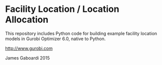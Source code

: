 # Facility Location / Location Allocation
This repository includes Python code for 
building example facility location models
in Gurobi Optimizer 6.0, native to Python.


http://www.gurobi.com




James Gaboardi
2015
